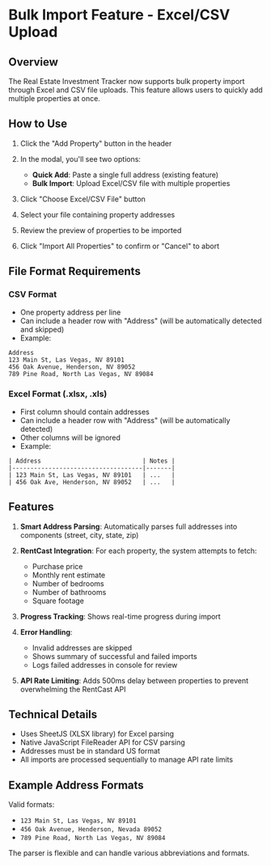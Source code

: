 # Bulk Import Feature - Excel/CSV Upload

## Overview
The Real Estate Investment Tracker now supports bulk property import through Excel and CSV file uploads. This feature allows users to quickly add multiple properties at once.

## How to Use

1. Click the "Add Property" button in the header
2. In the modal, you'll see two options:
   - **Quick Add**: Paste a single full address (existing feature)
   - **Bulk Import**: Upload Excel/CSV file with multiple properties

3. Click "Choose Excel/CSV File" button
4. Select your file containing property addresses
5. Review the preview of properties to be imported
6. Click "Import All Properties" to confirm or "Cancel" to abort

## File Format Requirements

### CSV Format
- One property address per line
- Can include a header row with "Address" (will be automatically detected and skipped)
- Example:
```
Address
123 Main St, Las Vegas, NV 89101
456 Oak Avenue, Henderson, NV 89052
789 Pine Road, North Las Vegas, NV 89084
```

### Excel Format (.xlsx, .xls)
- First column should contain addresses
- Can include a header row with "Address" (will be automatically detected)
- Other columns will be ignored
- Example:
```
| Address                            | Notes |
|------------------------------------|-------|
| 123 Main St, Las Vegas, NV 89101   | ...   |
| 456 Oak Ave, Henderson, NV 89052   | ...   |
```

## Features

1. **Smart Address Parsing**: Automatically parses full addresses into components (street, city, state, zip)

2. **RentCast Integration**: For each property, the system attempts to fetch:
   - Purchase price
   - Monthly rent estimate
   - Number of bedrooms
   - Number of bathrooms
   - Square footage

3. **Progress Tracking**: Shows real-time progress during import

4. **Error Handling**: 
   - Invalid addresses are skipped
   - Shows summary of successful and failed imports
   - Logs failed addresses in console for review

5. **API Rate Limiting**: Adds 500ms delay between properties to prevent overwhelming the RentCast API

## Technical Details

- Uses SheetJS (XLSX library) for Excel parsing
- Native JavaScript FileReader API for CSV parsing
- Addresses must be in standard US format
- All imports are processed sequentially to manage API rate limits

## Example Address Formats

Valid formats:
- `123 Main St, Las Vegas, NV 89101`
- `456 Oak Avenue, Henderson, Nevada 89052`
- `789 Pine Road, North Las Vegas, NV 89084`

The parser is flexible and can handle various abbreviations and formats.